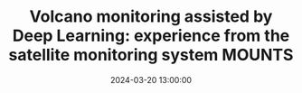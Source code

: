 ---
type: invited talk
highlight: True
authors: ['Sébastien Valade']
title: "Volcano monitoring assisted by Deep Learning: experience from the satellite monitoring system MOUNTS"
event: DEEPVOLC meetings
event_url: https://environment.leeds.ac.uk/dir-record/research-projects/1801/forecasting-volcanic-activity-using-deep-learning-deepvolc
location: False
address:
  city: Leeds
  country: UK
date: 2024-03-20 13:00:00
# date_end: 2024-03-20 14:00:00
all_day: True
---